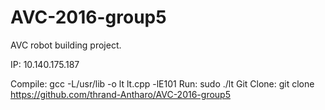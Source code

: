 # AVC-2016-group5
AVC robot building project.

IP: 10.140.175.187

Compile: gcc -L/usr/lib -o lt lt.cpp -lE101
Run: sudo ./lt
Git Clone: git clone https://github.com/thrand-Antharo/AVC-2016-group5
